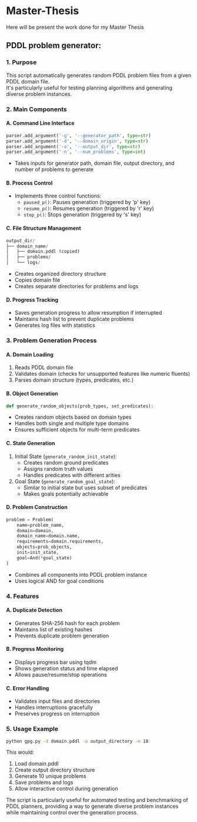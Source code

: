 # Master-Thesis
Here will be present the work done for my Master Thesis

## PDDL problem generator:

### 1. Purpose

This script automatically generates random PDDL problem files from a given PDDL domain file.<br>
It's particularly useful for testing planning algorithms and generating diverse problem instances.

### 2. Main Components

#### A. Command Line Interface

```python
parser.add_argument('-g', '--generator_path', type=str)
parser.add_argument('-d', '--domain_origin', type=str)
parser.add_argument('-o', '--output_dir', type=str)
parser.add_argument('-n', '--num_problems', type=int)
```
- Takes inputs for generator path, domain file, output directory, and number of problems to generate

#### B. Process Control

- Implements three control functions:
  - `paused_p()`: Pauses generation (triggered by 'p' key)
  - `resume_p()`: Resumes generation (triggered by 'r' key)
  - `stop_p()`: Stops generation (triggered by 's' key)

#### C. File Structure Management

```python
output_dir/
├── domain_name/
│   ├── domain.pddl (copied)
│   ├── problems/
│   └── logs/
```
- Creates organized directory structure
- Copies domain file
- Creates separate directories for problems and logs

#### D. Progress Tracking

- Saves generation progress to allow resumption if interrupted
- Maintains hash list to prevent duplicate problems
- Generates log files with statistics

### 3. Problem Generation Process

#### A. Domain Loading

1. Reads PDDL domain file
2. Validates domain (checks for unsupported features like numeric fluents)
3. Parses domain structure (types, predicates, etc.)

#### B. Object Generation

```python
def generate_random_objects(prob_types, set_predicates):
```
- Creates random objects based on domain types
- Handles both single and multiple type domains
- Ensures sufficient objects for multi-term predicates

#### C. State Generation

1. Initial State (`generate_random_init_state`):
   - Creates random ground predicates
   - Assigns random truth values
   - Handles predicates with different arities
2. Goal State (`generate_random_goal_state`):
   - Similar to initial state but uses subset of predicates
   - Makes goals potentially achievable

#### D. Problem Construction

```python
problem = Problem(
    name=problem_name,
    domain=domain,
    domain_name=domain.name,
    requirements=domain.requirements,
    objects=prob_objects,
    init=init_state,
    goal=And(*goal_state)
)
```
- Combines all components into PDDL problem instance
- Uses logical AND for goal conditions

### 4. Features

#### A. Duplicate Detection

- Generates SHA-256 hash for each problem
- Maintains list of existing hashes
- Prevents duplicate problem generation

#### B. Progress Monitoring

- Displays progress bar using tqdm
- Shows generation status and time elapsed
- Allows pause/resume/stop operations

#### C. Error Handling

- Validates input files and directories
- Handles interruptions gracefully
- Preserves progress on interruption

### 5. Usage Example

```bash
python gpg.py -d domain.pddl -o output_directory -n 10
```
This would:
1. Load domain.pddl
2. Create output directory structure
3. Generate 10 unique problems
4. Save problems and logs
5. Allow interactive control during generation

The script is particularly useful for automated testing and benchmarking of PDDL planners, providing a way to generate diverse problem instances while maintaining control over the generation process.
